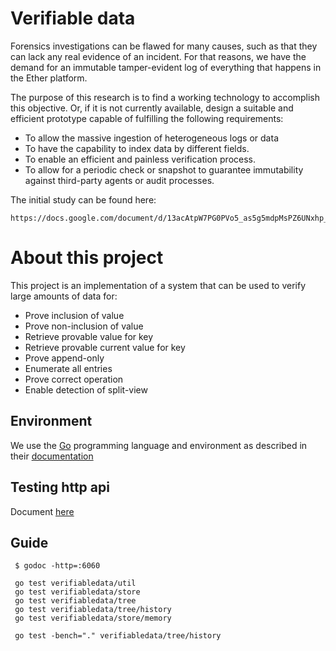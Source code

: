 # Verifiable data

Forensics investigations can be flawed for many causes, such as that they can lack any real evidence of an incident. For that reasons, we have the demand for an immutable tamper-evident log of everything that happens in the Ether platform. 

The purpose of this research is to find a working technology to accomplish this objective. Or, if it is not currently available, design a suitable and efficient prototype capable of fulfilling the following requirements:

 * To allow the massive ingestion of heterogeneous logs or data
 * To have the capability to index data by different fields.
 * To enable an efficient and painless verification process.
 * To allow for a periodic check or snapshot to guarantee immutability against third-party agents or audit processes.

The initial study can be found here:

    https://docs.google.com/document/d/13acAtpW7PG0PVo5_as5g5mdpMsPZ6UNxhp_raMvgjMQ/edit#

# About this project

This project is an implementation of a system that can be used to verify large amounts of data for:

 * Prove inclusion of value
 * Prove non-inclusion of value
 * Retrieve provable value for key
 * Retrieve provable current value for key
 * Prove append-only
 * Enumerate all entries
 * Prove correct operation
 * Enable detection of split-view
 
 ## Environment
 
 We use the [Go](https://golang.org) programming language and environment as described in their  [documentation](https://golang.org/doc/code.html)
 
 
 ## Testing http api
 
 Document [here](http://blog.questionable.services/article/testing-http-handlers-go/)
 
 
 ## Guide
 
     $ godoc -http=:6060
     
     go test verifiabledata/util
     go test verifiabledata/store
     go test verifiabledata/tree
     go test verifiabledata/tree/history
     go test verifiabledata/store/memory
 
     go test -bench="." verifiabledata/tree/history